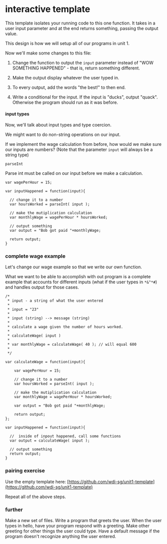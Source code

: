 # interactive template
This template isolates your running code to this one function. It takes in a user input parameter and at the end returns something, passing the output value.

This design is how we will setup all of our programs in unit 1.

Now we'll make some changes to this file:

1. Change the function to output the `input` parameter instead of "WOW SOMETHING HAPPENED" - that is, return something different.

2. Make the output display whatever the user typed in.

3. To every output, add the words "the best!" to then end.

4. Write a conditional for the input. If the input is "ducks", output "quack". Otherwise the program should run as it was before.

#### input types

Now, we'll talk about input types and type coercion.

We might want to do non-string operations on our input.

If we implement the wage calculation from before, how would we make sure our inputs are numbers? (Note that the parameter `input` will always be a string type)

`parseInt`

Parse int must be called on our input before we make a calculation.

```
var wagePerHour = 15;

var inputHappened = function(input){

  // change it to a number
  var hoursWorked = parseInt( input );

  // make the mutiplication calculation
  var monthlyWage = wagePerHour * hoursWorked;

  // output something
  var output = "Bob got paid "+monthlyWage;

  return output;
}
```

### complete wage example

Let's change our wage example so that we write our own function.

What we want to be able to accomplish with out program is a complete example that accounts for different inputs (what if the user types in `*&^*#`) and handles output for those cases.
```
/*
 * input - a string of what the user entered
 *
 * input = "23"
 *
 * input (string) --> message (string)
 *
 * calculate a wage given the number of hours worked.
 *
 * calculateWage( input )
 *
 * var monthlyWage = calculateWage( 40 ); // will equal 600
 *
 */

var calculateWage = function(input){

    var wagePerHour = 15;

    // change it to a number
    var hoursWorked = parseInt( input );

    // make the mutiplication calculation
    var monthlyWage = wagePerHour * hoursWorked;

    var output = "Bob got paid "+monthlyWage;

    return output;
};

var inputHappened = function(input){

  //  inside of inpout happened, call some functions
  var output = calculateWage( input );

  // output something
  return output;
}
```

### pairing exercise
Use the empty template here: [https://github.com/wdi-sg/unit1-template](https://github.com/wdi-sg/unit1-template)

Repeat all of the above steps.

### further
Make a new set of files. Write a program that greets the user. When the user types in hello, have your program respond with a greeting. Make other greeting for other things the user could type. Have a default message if the program doesn't recognize anything the user entered.


